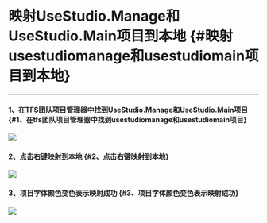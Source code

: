 # 映射UseStudio.Manage和UseStudio.Main项目到本地 {#映射usestudiomanage和usestudiomain项目到本地}

---

#### 1、在TFS团队项目管理器中找到UseStudio.Manage和UseStudio.Main项目 {#1、在tfs团队项目管理器中找到usestudiomanage和usestudiomain项目}

![](https://13798489127.gitbooks.io/uform/content/assets/image004.png)

#### 2、点击右键映射到本地 {#2、点击右键映射到本地}

![](https://13798489127.gitbooks.io/uform/content/assets/image005.png)

#### 3、项目字体颜色变色表示映射成功 {#3、项目字体颜色变色表示映射成功}

![](https://13798489127.gitbooks.io/uform/content/assets/image006.png)







